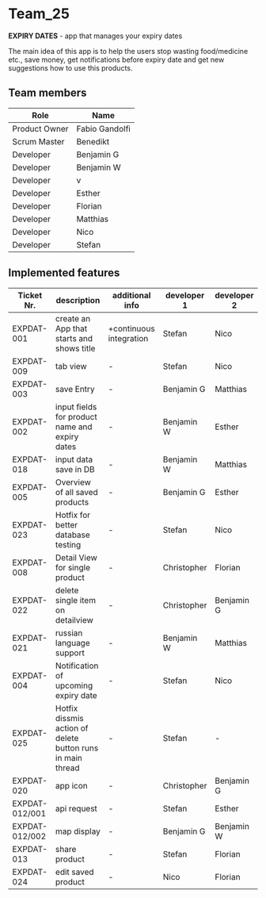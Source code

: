 
# Team_25

  
**EXPIRY DATES** - app that manages your expiry dates

 The main idea of this app is to help the users stop wasting food/medicine etc., save money, get notifications before expiry date and get new suggestions how to use this products. 


## Team members

| Role |  Name|
|--|--|
| Product Owner | Fabio Gandolfi |
| Scrum Master | Benedikt |
| Developer |  Benjamin G |
| Developer | Benjamin W |
| Developer | v |
| Developer | Esther |
| Developer | Florian |
| Developer | Matthias |
| Developer | Nico |
| Developer | Stefan |


## Implemented features

| Ticket Nr. | description | additional info | developer 1 | developer 2 |
|---|---|---|---|---|
|EXPDAT-001   | create an App that starts and shows title  | +continuous integration  | Stefan  | Nico  |
|EXPDAT-009   | tab view  | -  | Stefan  | Nico  |
|EXPDAT-003   | save Entry  | -  | Benjamin G  | Matthias  |
|EXPDAT-002   | input fields for product name and expiry dates    | -  | Benjamin W  | Esther  |
|EXPDAT-018   | input data save in DB  | -  | Benjamin W  | Matthias |
|EXPDAT-005   | Overview of all saved products  | -  | Benjamin G  | Esther |
|EXPDAT-023   | Hotfix for better database testing  | -  | Stefan  | Nico |
|EXPDAT-008   | Detail View for single product  | -  | Christopher  | Florian  |
|EXPDAT-022   | delete single item on detailview  | -  | Christopher  | Benjamin G  |
|EXPDAT-021   | russian language support  | -  | Benjamin W  | Matthias  |
|EXPDAT-004   | Notification of upcoming expiry date | -  | Stefan  | Nico  |
|EXPDAT-025   | Hotfix dissmis action of delete button runs in main thread | -  | Stefan  | -  |
|EXPDAT-020   | app icon | -  | Christopher  | Benjamin G  |
|EXPDAT-012/001   | api request | -  | Stefan  | Esther  |
|EXPDAT-012/002   | map display | -  | Benjamin G   | Benjamin W  |
|EXPDAT-013   | share product | -  | Stefan  | Florian  |
|EXPDAT-024   | edit saved product | -  | Nico  | Florian  |


